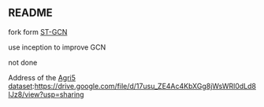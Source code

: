 ## README


fork form [ST-GCN](https://github.com/yysijie/st-gcn)

use inception to improve GCN

not done


Address of the [Agri5 dataset](https://drive.google.com/file/d/17usu_ZE4Ac4KbXGg8jWsWRl0dLd8IJz8/view?usp=sharing):https://drive.google.com/file/d/17usu_ZE4Ac4KbXGg8jWsWRl0dLd8IJz8/view?usp=sharing

